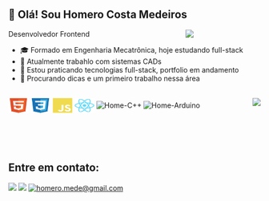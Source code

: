## 👋 Olá! Sou Homero Costa Medeiros
<img align='right' src='https://github.com/Homeromedeiros/portfolio-website/blob/master/src/assets/homero_about.jpg' width='150px'>
<p>Desenvolvedor Frontend</p>

- 🎓 Formado em Engenharia Mecatrônica, hoje estudando full-stack
- 🔭 Atualmente trabahlo com sistemas CADs
- 🌱 Estou  praticando tecnologias full-stack, portfolio em andamento
- 🤔 Procurando dicas e um primeiro trabalho nessa área

<div style="display: inline_block"><br>
  <img align="center" alt="Home-HTML" height="30" width="40" src="https://raw.githubusercontent.com/devicons/devicon/master/icons/html5/html5-original.svg">
  <img align="center" alt="Home-CSS" height="30" width="40" src="https://raw.githubusercontent.com/devicons/devicon/master/icons/css3/css3-original.svg">
  <img align="center" alt="Home-Js" height="30" width="40" src="https://raw.githubusercontent.com/devicons/devicon/master/icons/javascript/javascript-plain.svg">
  <img align="center" alt="Home-React" height="30" width="40" src="https://raw.githubusercontent.com/devicons/devicon/master/icons/react/react-original.svg">
  <img align="center" alt="Home-C++" height="30" width="30" <img src="https://raw.githubusercontent.com/isocpp/logos/master/cpp_logo.png">
  <img align="center" alt="Home-Arduino" height="30" width="40" src="https://cdn.jsdelivr.net/gh/devicons/devicon/icons/arduino/arduino-original.svg"">
  
  <img height="150em" align="right" src="https://github-readme-stats.vercel.app/api/top-langs/?username=homeromedeiros&layout=compact"/>
</div>

<br/>
<br/>
<br/>
<br/>

## Entre em contato:
<div>
  <a href="https://www.linkedin.com/in/homero-costa-medeiros-887017bb/" target="_blank"><img src="https://img.shields.io/badge/-LinkedIn-%230077B5?style=for-the-badge&logo=linkedin&logoColor=white" target="_blank" ></a>
  <a href="https://www.youtube.com/channel/UC3loJnYWxbKMHZDT4WLQHsg" target="_blank"><img src="https://img.shields.io/badge/YouTube-FF0000?style=for-the-badge&logo=youtube&logoColor=white" target="_blank"></a>
  <a href="mailto:homero.mede@gmail.com" target="blank"><img src="https://img.shields.io/badge/Gmail-D14836?style=for-the-badge&logo=gmail&logoColor=white" alt="homero.mede@gmail.com"/></a>
  <!--
  ![Anurag's GitHub stats]
  <a href="https://discord.com/channels/@me" target="_blank"><img src="https://img.shields.io/badge/Discord-7289DA?style=for-the-badge&logo=discord&logoColor=white" target="_blank"></a>
  -->
</div>



